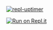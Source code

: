 [![repl-uptimer](https://github-readme-stats.vercel.app/api/pin/?username=navaneethkm004&repo=repl-uptimer&theme=dark)](https://github.com/navaneethkm004/repl-uptimer)<br/>


[![Run on Repl.it](https://repl.it/badge/github/navaneethkm004/repl-uptimer)](https://repl.it/github/navaneethkm004/repl-uptimer)
